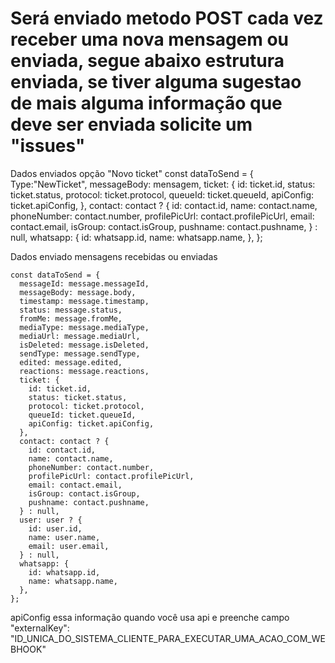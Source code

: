 # Será enviado metodo POST cada vez receber uma nova mensagem ou enviada, segue abaixo estrutura enviada, se tiver alguma sugestao de mais alguma informação que deve ser enviada solicite um "issues"


Dados enviados opção "Novo ticket"
      const dataToSend = {
        Type:"NewTicket",
        messageBody: mensagem,
        ticket: {
          id: ticket.id,
          status: ticket.status,
          protocol: ticket.protocol,
          queueId: ticket.queueId,
          apiConfig: ticket.apiConfig,
        },
        contact: contact ? {
          id: contact.id,
          name: contact.name,
          phoneNumber: contact.number,
          profilePicUrl: contact.profilePicUrl,
          email: contact.email,
          isGroup: contact.isGroup,
          pushname: contact.pushname,
        } : null,
        whatsapp: {
          id: whatsapp.id,
          name: whatsapp.name,
        },
      };
	  
	  
Dados enviado mensagens recebidas ou enviadas

    const dataToSend = {
      messageId: message.messageId,
      messageBody: message.body,
      timestamp: message.timestamp,
      status: message.status,
      fromMe: message.fromMe,
      mediaType: message.mediaType,
      mediaUrl: message.mediaUrl,
      isDeleted: message.isDeleted,
      sendType: message.sendType,
      edited: message.edited,
      reactions: message.reactions,
      ticket: {
        id: ticket.id,
        status: ticket.status,
        protocol: ticket.protocol,
        queueId: ticket.queueId,
        apiConfig: ticket.apiConfig,
      },
      contact: contact ? {
        id: contact.id,
        name: contact.name,
        phoneNumber: contact.number,
        profilePicUrl: contact.profilePicUrl,
        email: contact.email,
        isGroup: contact.isGroup,
        pushname: contact.pushname,
      } : null,
      user: user ? {
        id: user.id,
        name: user.name,
        email: user.email,
      } : null,
      whatsapp: {
        id: whatsapp.id,
        name: whatsapp.name,
      },
    };
	
	
	
apiConfig essa informação quando você usa api e preenche campo "externalKey": "ID_UNICA_DO_SISTEMA_CLIENTE_PARA_EXECUTAR_UMA_ACAO_COM_WEBHOOK"